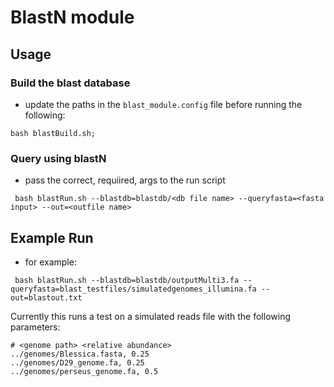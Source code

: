 # BlastN module

## Usage

### Build the blast database

* update the paths in the `blast_module.config` file before running the following:

```
bash blastBuild.sh;
```

### Query using blastN

* pass the correct, requiired, args to the run script
```                                                                             
 bash blastRun.sh --blastdb=blastdb/<db file name> --queryfasta=<fasta input> --out=<outfile name>
```

## Example Run
* for example:
```
 bash blastRun.sh --blastdb=blastdb/outputMulti3.fa --queryfasta=blast_testfiles/simulatedgenomes_illumina.fa --out=blastout.txt
```

Currently this runs a test on a simulated reads file with the following 
parameters:

```
# <genome path> <relative abundance>
../genomes/Blessica.fasta, 0.25   
../genomes/D29_genome.fa, 0.25
../genomes/perseus_genome.fa, 0.5
```


